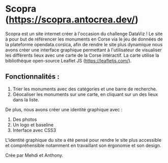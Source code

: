 # Scopra (https://scopra.antocrea.dev/)


Scopra est un site internet créer à l'occasion du challenge DataViz !
Le site à pour but de référencer les monuments en Corse via le jeu de données de la plateforme opendata.corsica, afin de rendre le site plus dynamique nous avons créer une interface graphique permettant à l'utilisateur de visualiser les différents lieux avec une carte de la Corse intéractif. La carte utilise la bibliothèque open-source  Leaflet JS (https://leafletjs.com/).

## Fonctionnalités : 
1. Trier les monuments avec des catégories et une barre de recherche.
2. Géocaliser les monuments sur une carte, en cliquant sur un des lieux dans la liste.

De plus, nous avons créer une identité graphique avec : 
1. Des photos
2. Un logo et baseline
3. Interface avec CSS3

L'identité graphique du site a été pensé pour rendre le site plus accessible et compréhensible notamment en travaillant son érgonomie et son design.


Crée par Mehdi et Anthony.
